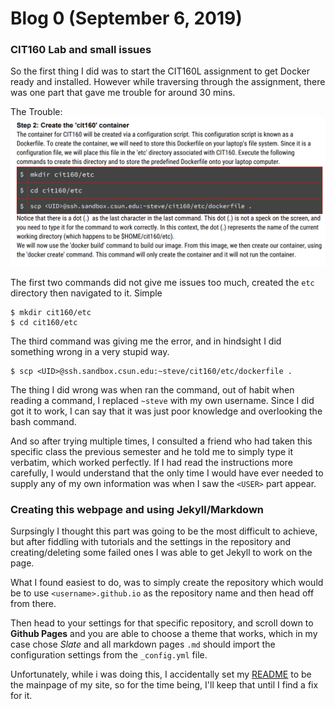 
# Blog 0 (September 6, 2019)

### CIT160 Lab and small issues

So the first thing I did was to start the CIT160L assignment to get Docker ready and installed. However while traversing through the assignment, there was one part that gave me trouble for around 30 mins. 

The Trouble: 
![Trouble](https://github.com/FurenchiFurai/furenchifurai.github.io/blob/master/cit160%20lab%20errors.png?raw=true)

The first two commands did not give me issues too much, created the `etc` directory then navigated to it. Simple
```
$ mkdir cit160/etc
$ cd cit160/etc
```

The third command was giving me the error, and in hindsight I did something wrong in a very stupid way.
```
$ scp <UID>@ssh.sandbox.csun.edu:~steve/cit160/etc/dockerfile .
```	

The thing I did wrong was when ran the command, out of habit when reading a command, I replaced `~steve` with my own username.  Since I did got it to work, I can say that it was just poor knowledge and overlooking the bash command. 

And so after trying multiple times, I consulted a friend who had taken this specific class the previous semester and he told me to simply type it verbatim, which worked perfectly. If I had read the instructions more carefully, I would understand that the only time I would have ever needed to supply any of my own information was when I saw the `<USER>` part appear. 

### Creating this webpage and using Jekyll/Markdown

Surpsingly I thought this part was going to be the most difficult to achieve, but after fiddling with tutorials and the settings in the repository and creating/deleting some failed ones I was able to get Jekyll to work on the page.

What I found easiest to do, was to simply create the repository which would be to use `<username>.github.io` as the repository name and then head off from there. 

Then head to your settings for that specific repository, and scroll down to **Github Pages** and you are able to choose a theme that works, which in my case chose *Slate* and all markdown pages `.md` should import the configuration settings from the `_config.yml` file.

Unfortunately, while i was doing this, I accidentally set my [README](https://furenchifurai.github.io) to be the mainpage of my site, so for the time being, I'll keep that until I find a fix for it. 